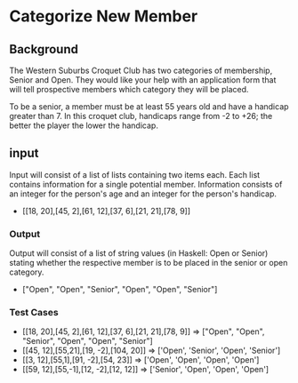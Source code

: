 # Categorize New Member

## Background
The Western Suburbs Croquet Club has two categories of membership, Senior and Open. They would like your help with an application form that will tell prospective members which category they will be placed.

To be a senior, a member must be at least 55 years old and have a handicap greater than 7. In this croquet club, handicaps range from -2 to +26; the better the player the lower the handicap.


## input
Input will consist of a list of lists containing two items each. Each list 
contains information for a single potential member. Information consists of an integer for the person's age and an integer for the person's handicap.

* [[18, 20],[45, 2],[61, 12],[37, 6],[21, 21],[78, 9]]

### Output
Output will consist of a list of string values (in Haskell: Open or Senior) stating whether the respective member is to be placed in the senior or open category.
* ["Open", "Open", "Senior", "Open", "Open", "Senior"]

### Test Cases
* [[18, 20],[45, 2],[61, 12],[37, 6],[21, 21],[78, 9]] =>  ["Open", "Open", "Senior", "Open", "Open", "Senior"] 
* [[45, 12],[55,21],[19, -2],[104, 20]] => ['Open', 'Senior', 'Open', 'Senior']
* [[3, 12],[55,1],[91, -2],[54, 23]] => ['Open', 'Open', 'Open', 'Open']
* [[59, 12],[55,-1],[12, -2],[12, 12]] => ['Senior', 'Open', 'Open', 'Open']
